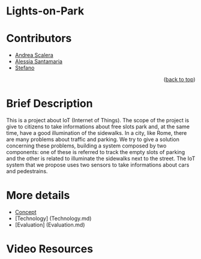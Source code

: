 # Lights-on-Park

# Contributors
- [Andrea Scalera](https://www.linkedin.com/in/andrea-scalera-12ab28229/)
- [Alessia Santamaria](https://www.linkedin.com/in/alessia-santamaria-b29787151/)
- [Stefano]()

<p align="right">(<a href="#Video Resources">back to top</a>)</p>

# Brief Description
This is a project about IoT (Internet of Things). The scope of the project is give to citizens to take informations about free slots park and, at the same time, have a good illumination of the sidewalks.
In a city, like Rome, there are many problems about traffic and parking. We try to give a solution concerning these problems, building a system composed by two components: one of these is referred to track the empty slots of parking and the other is related to illuminate the sidewalks next to the street. The IoT system that we propose uses two sensors to take informations about cars and pedestrains. 

# More details
- [Concept](Concept.md)
- [Technology] (Technology.md)
- [Evaluation] (Evaluation.md)

# Video Resources
